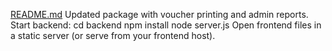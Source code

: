 [README.md](https://github.com/user-attachments/files/22056282/README.md)
Updated package with voucher printing and admin reports.
Start backend:
 cd backend
 npm install
 node server.js
Open frontend files in a static server (or serve from your frontend host).
